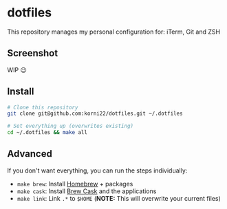 # dotfiles

This repository manages my personal configuration for: iTerm, Git and ZSH

## Screenshot
WIP :wink:

## Install

```bash
# Clone this repository
git clone git@github.com:korni22/dotfiles.git ~/.dotfiles

# Set everything up (overwrites existing)
cd ~/.dotfiles && make all
```

## Advanced

If you don't want everything, you can run the steps individually:

- `make brew`: Install [Homebrew](https://brew.sh) + packages
- `make cask`: Install [Brew Cask](https://caskroom.github.io/) and the applications
- `make link`: Link `.*` to `$HOME` (**NOTE:** This will overwrite your current
  files)
